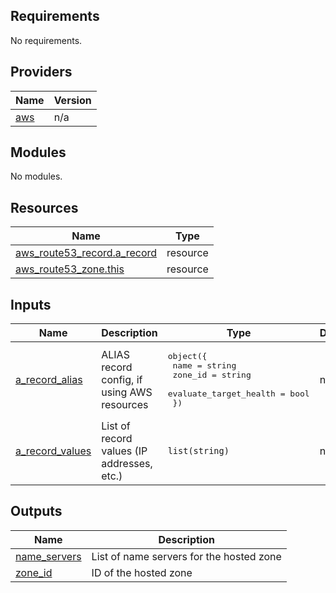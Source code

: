 ## Requirements

No requirements.

## Providers

| Name | Version |
|------|---------|
| <a name="provider_aws"></a> [aws](#provider\_aws) | n/a |

## Modules

No modules.

## Resources

| Name | Type |
|------|------|
| [aws_route53_record.a_record](https://registry.terraform.io/providers/hashicorp/aws/latest/docs/resources/route53_record) | resource |
| [aws_route53_zone.this](https://registry.terraform.io/providers/hashicorp/aws/latest/docs/resources/route53_zone) | resource |

## Inputs

| Name | Description | Type | Default | Required |
|------|-------------|------|---------|:--------:|
| <a name="input_a_record_alias"></a> [a\_record\_alias](#input\_a\_record\_alias) | ALIAS record config, if using AWS resources | <pre>object({<br/>    name                   = string<br/>    zone_id                = string<br/>    evaluate_target_health = bool<br/>  })</pre> | n/a | yes |
| <a name="input_a_record_values"></a> [a\_record\_values](#input\_a\_record\_values) | List of record values (IP addresses, etc.) | `list(string)` | n/a | yes |

## Outputs

| Name | Description |
|------|-------------|
| <a name="output_name_servers"></a> [name\_servers](#output\_name\_servers) | List of name servers for the hosted zone |
| <a name="output_zone_id"></a> [zone\_id](#output\_zone\_id) | ID of the hosted zone |
